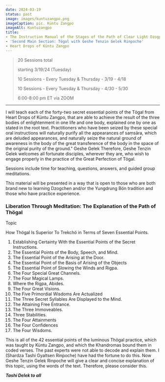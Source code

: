 ```yaml
---
date: 2024-03-19
status: past
image: images/kuntuzangpo.png
imageCaption: pic. Küntu Zangpo
imageAlt: Kuntuzangpo
title:
- The Instruction Manual of the Stages of the Path of Clear Light Dzogpa Chenpo
- 'Second Main Section: Tӧgal with Geshe Tenzin Gelek Rinpoche'
- Heart Drops of Küntu Zangpo
---
```


> 20 Sessions total
>
> starting 3/19/24 (Tuesday)
>
> 10 Sessions - Every Tuesday & Thursday - 3/19 - 4/18
>
> 10 Sessions - Every Tuesday & Thursday - 4/30 - 5/30
>
> 6:00-8:00 pm ET via ZOOM

---

I will teach each of the forty-two secret essential points of the Tӧgal from Heart Drops of Küntu
Zangpo, that are able to achieve the result of the three bodies of enlightenment in one life and one
body, explained one by one as stated in the root text. Practitioners who have been seized by these
special oral instructions will naturally purify all the appearances of saṃsāra, which are deluded
appearances, and naturally seize the natural ground of awareness in the body of the great
transference of the body in the space of the original purity of the ground." Geshe Gelek Therefore,
Geshe Tenzin Gelek welcomes all fortunate disciples, wherever they are, who wish to engage properly
in the practice of the Great Perfection of Tögal.

Sessions include time for teaching, questions, answers, and guided group meditations.

This material will be presented in a way that is open to those who are both brand new to learning
Dzogchen and/or the Yungdrung Bön tradition and those who have practice experience.

### Liberation Through Meditation: The Explanation of the Path of Thögal

Topic

How Thögal Is Superior To Trekchö in Terms of Seven Essential Points.

1. Establishing Certainty With the Essential Points of the Secret Instructions.
2. The Essential Points of the Body, Speech, and Mind.
3. The Essential Point of the Arising at the Door.
4. The Essential Point of the Basis of Arising of the Objects
5. The Essential Point of Slowing the Winds and Rigpa.
6. The Four Special Great Channels.
7. The Four Magical Lamps.
8. Where the Rigpa, Abides.
9. The Four Great Visions.
10. The Five Primordial Wisdoms Are Actualized
11. The Three Secret Syllables Are Displayed to the Mind.
12. The Attaining Free Entrance.
13. The Three Immoveables.
14. Three Stabilities.
15. The Four Attainments
16. The Four Confidences
17. The Four Wisdoms.

This is all of the 42 essential points of the luminous Thögal practice, which was taught by Küntu
Zangpo, and which the Khandromas bound them in coded verses. The past experts were not able to
decode and explain them. I (Shardza Tashi Gyaltsen Rinpoche) have had the fortune to do this.
Now Geshe Tenzin Gelek Rinpoche will give a clear and concise explanation of this topic, using
the words of the text. Therefore, please consider this.

**_Tashi Delek to all_**
